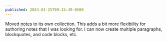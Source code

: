 ```yaml
---
published: 2024-01-25T09:15:49-0500
---
```


Moved [notes](https://github.com/alexcarpenter/alexcarpenter.me/pull/140) to its own collection. This adds a bit more flexibility for authoring notes that I was looking for. I can now create multiple paragraphs, blockquotes, and code blocks, etc.
